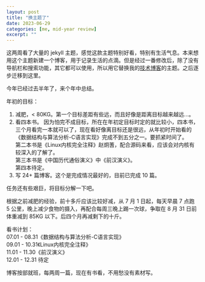 ```yaml
---
layout: post
title: "换主题了" 
date: 2023-06-29   
categories: [me, mid-year review]
excerpt: ""
---
```


这两周看了大量的 jekyll 主题，感觉这款主题特别好看，特别有生活气息。本来想用这个主题新建一个博客，用于记录生活的点滴。但是经过一番修改后，除了没有导航栏和搜索功能，其它都可以使用，所以用它替换我的[技术博客](https://snownight22.github.io/TTworksBlog/)的主题。之后逐步迁移到这里。  

今年已经过去半年了，来个年中总结。  

年初的目标：  
1. 减肥，< 80KG。第一个目标差距有些远，而且好像是距离目标越来越远...。  
2. 看四本书。
     因为怕完不成目标，所在在年初定目标时定的就比较小，四本书，三个月看完一本就可以了，现在看好像离目标还是很远，从年初时开始看的《数据结构与算法分析-C语言实现》完成不到五分之一。要抓紧时间了。  
     第二本书是《Linux内核完全注释》赵炯蓍，配合源码来看，应该会对内核有较深入的了解了。  
     第三本书是《中国历代通俗演义》中《前汉演义》。  
     第四本待定。   
3. 写 24+ 篇博客。这个是完成情况最好的，目前已完成 10 篇。  

任务还有些艰巨，将目标分解一下吧。  

根据之前减肥的经验，前十多斤应该比较好减，从 7 月 1 日起，每天早晨 7 点跑 5 公里，晚上减少食物的摄入，再配合每周三晚上踢一次球，争取在 8 月 31 日前体重减到 85KG 以下。后四个月再减剩下的十斤。  

看书计划：  
07.01 - 08.31《数据结构与算法分析-C语言实现》  
09.01 - 10.31《Linux内核完全注释》  
11.01 - 11.30《前汉演义》  
12.01 - 12.31 待定  

博客按部就班，每两周一篇，现在有书看，不用愁没有素材写。  